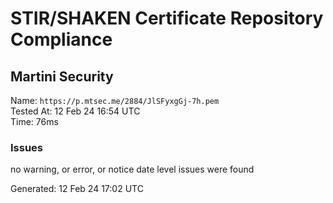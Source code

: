 # STIR/SHAKEN Certificate Repository Compliance

## Martini Security

Name: `https://p.mtsec.me/2884/JlSFyxgGj-7h.pem`\
Tested At: 12 Feb 24 16:54 UTC\
Time: 76ms

### Issues

no warning, or error, or notice date level issues were found

Generated: 12 Feb 24 17:02 UTC